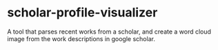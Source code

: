# scholar-profile-visualizer

A tool that parses recent works from a scholar, and create a word cloud image from the work descriptions in google scholar.
